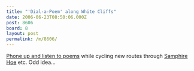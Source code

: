 ```yaml
---
title: "'Dial-a-Poem' along White Cliffs"
date: 2006-06-23T08:50:06.000Z
post: 8606
board: 8
layout: post
permalink: /m/8606/
---
```

<a href="http://news.bbc.co.uk/2/hi/uk_news/england/5108206.stm" title="A news piece from the BBC">Phone up and listen to poems</a> while cycling new routes through <a href="https://www.google.co.uk/search?q=samphire+hoe">Samphire Hoe</a> etc. Odd idea...
